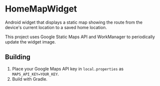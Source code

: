 # HomeMapWidget

Android widget that displays a static map showing the route from the device's current location to a saved home location.

This project uses Google Static Maps API and WorkManager to periodically update the widget image.

## Building
1. Place your Google Maps API key in `local.properties` as `MAPS_API_KEY=YOUR_KEY`.
2. Build with Gradle.
